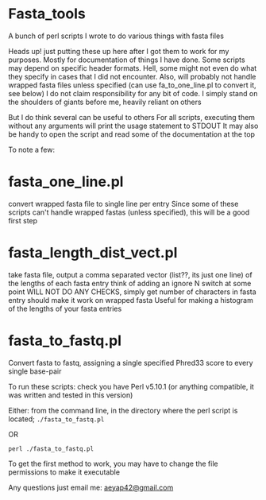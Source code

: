 # Fasta_tools
A bunch of perl scripts I wrote to do various things with fasta files

Heads up! just putting these up here after I got them to work for my purposes.
Mostly for documentation of things I have done.
Some scripts may depend on specific header formats.
Hell, some might not even do what they specify in cases that I did not encounter.
Also, will probably not handle wrapped fasta files unless specified (can use fa_to_one_line.pl to convert it, see below)
I do not claim responsibility for any bit of code.
I simply stand on the shoulders of giants before me, heavily reliant on others

But I do think several can be useful to others
For all scripts, executing them without any arguments will print the usage statement to STDOUT
It may also be handy to open the script and read some of the documentation at the top

To note a few:

# fasta_one_line.pl
convert wrapped fasta file to single line per entry
Since some of these scripts can't handle wrapped fastas (unless specified), this will be a good first step

# fasta_length_dist_vect.pl
take fasta file, output a comma separated vector (list??, its just one line) of the lengths of each fasta entry
think of adding an ignore N switch at some point
WILL NOT DO ANY CHECKS, simply get number of characters in fasta entry
should make it work on wrapped fasta
Useful for making a histogram of the lengths of your fasta entries

# fasta_to_fastq.pl
Convert fasta to fastq, assigning a single specified Phred33 score to every single base-pair

To run these scripts:
check you have Perl v5.10.1 (or anything compatible, it was written and tested in this version)

Either:
from the command line, in the directory where the perl script is located;
<code>./fasta_to_fastq.pl</code>

OR

<code>perl ./fasta_to_fastq.pl</code>

To get the first method to work, you may have to change the file permissions to make it executable

Any questions just email me:
aeyap42@gmail.com
